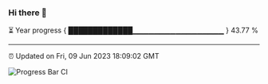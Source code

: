 ### Hi there 👋

⏳ Year progress { █████████████▁▁▁▁▁▁▁▁▁▁▁▁▁▁▁▁▁ } 43.77 %

---

⏰ Updated on Fri, 09 Jun 2023 18:09:02 GMT

![Progress Bar CI](https://github.com/Shyam-Makwana/GitHub-Actions-Demo/workflows/Progress%20Bar%20CI/badge.svg)
